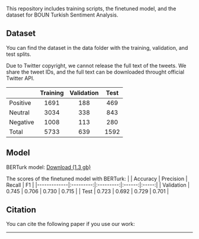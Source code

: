 This repository includes training scripts, the finetuned model, and the dataset for BOUN Turkish Sentiment Analysis.

## Dataset
You can find the dataset in the data folder with the training, validation, and test splits.

Due to Twitter copyright, we cannot release the full text of the tweets. We share the tweet IDs, and the full text can be downloaded throught official Twitter API.

|          | Training | Validation | Test |
|----------|:--------:|:----------:|:----:|
| Positive | 1691     |     188    |  469 |
| Neutral  | 3034     |     338    | 843  |
| Negative | 1008     |     113    | 280  |
| Total    | 5733     |     639    | 1592 |

## Model
BERTurk model: [Download (1.3 gb)](https://tabilab.cmpe.boun.edu.tr/models/berturk_boun_sentiment_analysis.zip)

The scores of the finetuned model with BERTurk:
|             |  Accuracy | Precision | Recall |   F1  |
|-------------|:---------:|:---------:|:------:|:-----:|
| Validation  |   0.745   |   0.706   |  0.730 | 0.715 |
| Test        |   0.723   |   0.692   |  0.729 | 0.701 |


## Citation
You can cite the following paper if you use our work:

---